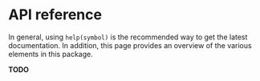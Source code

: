 # API reference

In general, using `help(symbol)` is the recommended way to get the latest documentation. In addition, this page provides an overview of the various elements in this package.

**TODO**
